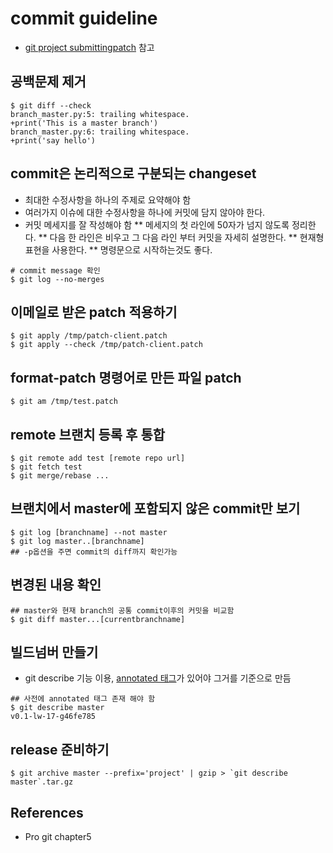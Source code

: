 # commit guideline
* [git project submittingpatch](https://github.com/git/git/blob/master/Documentation/SubmittingPatches) 참고 

## 공백문제 제거 
```
$ git diff --check
branch_master.py:5: trailing whitespace.
+print('This is a master branch')  
branch_master.py:6: trailing whitespace.
+print('say hello')  
```

## commit은 논리적으로 구분되는 changeset
* 최대한 수정사항을 하나의 주제로 요약해야 함
* 여러가지 이슈에 대한 수정사항을 하나에 커밋에 담지 않아야 한다. 
* 커밋 메세지를 잘 작성해야 함
** 메세지의 첫 라인에 50자가 넘지 않도록 정리한다. 
** 다음 한 라인은 비우고 그 다음 라인 부터 커밋을 자세히 설명한다. 
** 현재형 표현을 사용한다. 
** 명령문으로 시작하는것도 좋다. 
```
# commit message 확인
$ git log --no-merges
```

## 이메일로 받은 patch 적용하기
```
$ git apply /tmp/patch-client.patch
$ git apply --check /tmp/patch-client.patch
```

## format-patch 명령어로 만든 파일 patch
```
$ git am /tmp/test.patch
```

## remote 브랜치 등록 후 통합
```
$ git remote add test [remote repo url]
$ git fetch test
$ git merge/rebase ...
```

## 브랜치에서 master에 포함되지 않은 commit만 보기
```
$ git log [branchname] --not master 
$ git log master..[branchname]
## -p옵션을 주면 commit의 diff까지 확인가능
```

## 변경된 내용 확인
```
## master와 현재 branch의 공통 commit이후의 커밋을 비교함
$ git diff master...[currentbranchname]
```

## 빌드넘버 만들기
* git describe 기능 이용, [annotated 태그](./ch2_cmd.md)가 있어야 그거를 기준으로 만듬
```
## 사전에 annotated 태그 존재 해야 함
$ git describe master
v0.1-lw-17-g46fe785
```

## release 준비하기 
```
$ git archive master --prefix='project' | gzip > `git describe master`.tar.gz
```

## References
* Pro git chapter5
